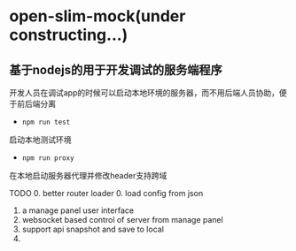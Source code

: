 # open-slim-mock(under constructing...)



## 基于nodejs的用于开发调试的服务端程序

开发人员在调试app的时候可以启动本地环境的服务器，而不用后端人员协助，便于前后端分离

- `npm run test`

 启动本地测试环境

- `npm run proxy`

 在本地启动服务器代理并修改header支持跨域

 TODO
 0. better router loader
 0. load config from json
 1. a manage panel user interface
 2. websocket based control of server from manage panel
 3. support api snapshot and save to local
 4.
